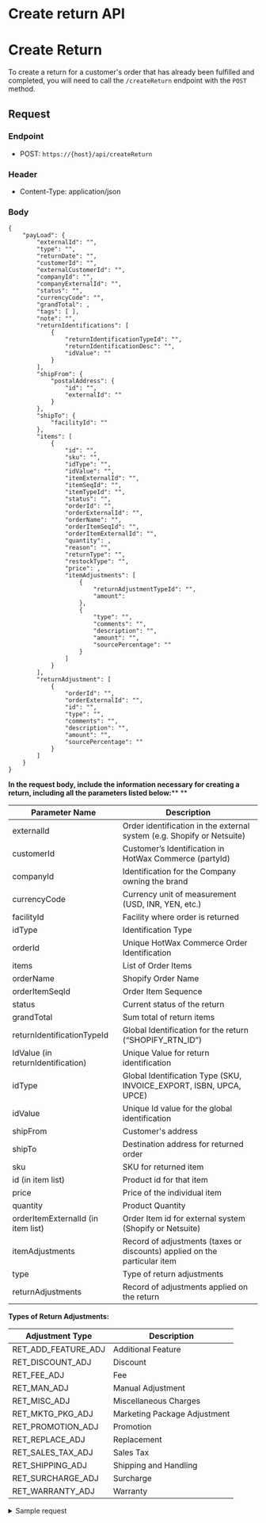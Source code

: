 
# Create return API

# Create Return

To create a return for a customer's order that has already been fulfilled and completed, you will need to call the `/createReturn` endpoint with the `POST` method.

## Request

### Endpoint
- POST: `https://{host}/api/createReturn`

### Header
- Content-Type: application/json

### Body

```
{
    "payLoad": {
        "externalId": "",
        "type": "",
        "returnDate": "",
        "customerId": "",
        "externalCustomerId": "",
        "companyId": "",
        "companyExternalId": "",
        "status": "",
        "currencyCode": "",
        "grandTotal": ,
        "tags": [ ],
        "note": "",
        "returnIdentifications": [
            {
                "returnIdentificationTypeId": "",
                "returnIdentificationDesc": "",
                "idValue": ""
            }
        ],
        "shipFrom": {
            "postalAddress": {
                "id": "",
                "externalId": ""
            }
        },
        "shipTo": {
            "facilityId": ""
        },
        "items": [
            {
                "id": "",
                "sku": "",
                "idType": "",
                "idValue": "",
                "itemExternalId": "",
                "itemSeqId": "",
                "itemTypeId": "",
                "status": "",
                "orderId": "",
                "orderExternalId": "",
                "orderName": "",
                "orderItemSeqId": "",
                "orderItemExternalId": "",
                "quantity": ,
                "reason": "",
                "returnType": "",
                "restockType": "",
                "price": ,
                "itemAdjustments": [
                    {
                        "returnAdjustmentTypeId": "",
                        "amount": 
                    },
                    {
                        "type": "",
                        "comments": "",
                        "description": "",
                        "amount": "",
                        "sourcePercentage": ""
                    }
                ]
            }
        ],
        "returnAdjustment": [
            {
                "orderId": "",
                "orderExternalId": "",
                "id": "",
                "type": "",
                "comments": "",
                "description": "",
                "amount": "",
                "sourcePercentage": ""
            }
        ]
    }
}
```


**In the request body, include the information necessary for creating a return, including all the parameters listed below:****
**

| Parameter Name               | Description                                                     |
|------------------------------|-----------------------------------------------------------------|
| externalId                   | Order identification in the external system (e.g. Shopify or Netsuite)          |
| customerId                   | Customer’s Identification in HotWax Commerce (partyId)                       |
| companyId                    | Identification for the Company owning the brand |
| currencyCode                 | Currency unit of measurement (USD, INR, YEN, etc.)            |
| facilityId                   | Facility where order is returned                         |
| idType                       | Identification Type                                        |
| orderId                      | Unique HotWax Commerce Order Identification                                     |
| items                        | List of Order Items                                             |
| orderName                    | Shopify Order Name                                               |
| orderItemSeqId               | Order Item Sequence                                                |
| status                       | Current status of the return                                   |
| grandTotal                   | Sum total of return items                                       |
| returnIdentificationTypeId   | Global Identification for the return (“SHOPIFY_RTN_ID”)    |
| IdValue (in returnIdentification) | Unique Value for return identification                   |
| idType                       | Global Identification Type (SKU, INVOICE_EXPORT, ISBN, UPCA, UPCE) |
| idValue                      | Unique Id value for the global identification                   |
| shipFrom                     | Customer's address                                              |
| shipTo                       | Destination address for returned order                          |
| sku                          | SKU for returned item |
| id (in item list)            | Product id for that item                                        |
| price                        | Price of the individual item                                    |
| quantity                     | Product Quantity                                                |
| orderItemExternalId (in item list) | Order Item id for external system (Shopify or Netsuite) |
| itemAdjustments              | Record of adjustments (taxes or discounts) applied on the particular item |
| type                         | Type of return adjustments                                      |
| returnAdjustments            | Record of adjustments applied on the return                     |

**Types of Return Adjustments:**

| Adjustment Type        | Description                                |
|------------------------|--------------------------------------------|
| RET_ADD_FEATURE_ADJ    |  Additional Feature                   |
| RET_DISCOUNT_ADJ       |  Discount                             |
| RET_FEE_ADJ            |  Fee                                  |
| RET_MAN_ADJ            |  Manual Adjustment                    |
| RET_MISC_ADJ           |  Miscellaneous Charges                |
| RET_MKTG_PKG_ADJ       |  Marketing Package Adjustment         |
| RET_PROMOTION_ADJ      |  Promotion                            |
| RET_REPLACE_ADJ        |  Replacement                          |
| RET_SALES_TAX_ADJ      |  Sales Tax                            |
| RET_SHIPPING_ADJ       |  Shipping and Handling                |
| RET_SURCHARGE_ADJ      |  Surcharge                            |
| RET_WARRANTY_ADJ       |  Warranty                             |



<details>

<summary>Sample request </summary>

```json

{
   "payLoad": {
       "externalId": "5758438048028",
       "type": "CUSTOMER_RETURN",
       "customerId": "10317",
       "externalCustomerId": "",
       "companyId": "COMPANY",
       "companyExternalId": "",
       "status": "RETURN_RECEIVED",
       "currencyCode": "CAD",
       "grandTotal": 150.01,
       "returnIdentifications": [
           {
               "returnIdentificationTypeId": "SHOPIFY_RTN_ID",
               "returnIdentificationDesc": "MarketPlace Return",
               "idValue": "5758438048028"
           }
       ],
       "shipFrom": {
           "postalAddress": {
               "id": "",
               "externalId": ""
           }
       },
       "shipTo": {
           "facilityId": "KITST"
       },
       "items": [
           {
               "id": "10243",
               "sku": "",
               "idType": "UPCA",
               "idValue": "1110352-7AY-M",
               "itemExternalId": "",
               "itemSeqId": "",
               "itemTypeId": "PRODUCT_ORDER_ITEM",
               "status": "RETURN_RECEIVED",
               "orderId": "FAO11428",
               "orderExternalId": "5758438048028",
               "orderName": "101010236",
               "orderItemSeqId": "00101",
               "orderItemExternalId": "",
               "quantity": 1,
               "price": 89.5
           }
       ]
   }
}

</details>

## Response

### Header
- Content-Type: application/json

### Body
The response will include all the parameters provided in the request body, along with any error messages and login information.